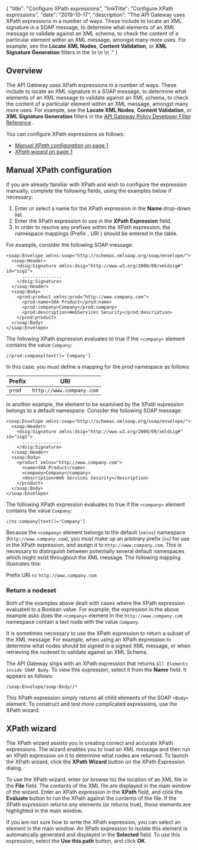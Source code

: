 {
"title": "Configure XPath expressions",
"linkTitle": "Configure XPath expressions",
"date": "2019-10-17",
"description": "The API Gateway uses XPath expressions in a number of ways. These include to locate an XML signature in a SOAP message, to determine what elements of an XML message to validate against an XML schema, to check the content of a particular element within an XML message, amongst many more uses. For example, see the **Locate XML Nodes**, **Content Validation**, or **XML Signature Generation** filters in the \\n \\n \\n ."
}
﻿
<div id="p_common_xpath_config">

Overview
--------

The API Gateway uses XPath expressions in a number of ways. These include to locate an XML signature in a SOAP message, to determine what elements of an XML message to validate against an XML schema, to check the content of a particular element within an XML message, amongst many more uses. For example, see the **Locate XML Nodes**, **Content Validation**, or **XML Signature Generation** filters in the
[API Gateway Policy Developer Filter Reference](/bundle/APIGateway_77_PolicyDevFilterReference_allOS_en_HTML5/)
.

You can configure XPath expressions as follows:

-   [*Manual XPath configuration* on page 1](#Manual)
-   [*XPath wizard* on page 1](#XPath)

</div>

<div id="p_common_xpath_config_manual">

Manual XPath configuration
--------------------------

If you are already familiar with XPath and wish to configure the expression manually, complete the following fields, using the examples below if necessary:

1.  Enter or select a name for the XPath expression in the **Name**
    drop-down list.
2.  Enter the XPath expression to use in the **XPath Expression**
    field.
3.  In order to resolve any prefixes within the XPath expression, the namespace mappings (Prefix
    , URI
    ) should be entered in the table.

For example, consider the following SOAP message:

``` {space="preserve"}
<soap:Envelope xmlns:soap="http://schemas.xmlsoap.org/soap/envelope/">
  <soap:Header>
    <dsig:Signature xmlns:dsig="http://www.w3.org/2000/09/xmldsig#" id="sig1">
      ...............
    </dsig:Signature>
  </soap:Header>
  <soap:Body>
    <prod:product xmlns:prod="http://www.company.com">
      <prod:name>SOA Product</prod:name>
      <prod:company>Company</prod:company>
      <prod:description>WebServices Security</prod:description>
    </prod:product>
  </soap:Body>
</soap:Envelope>
```

The following XPath expression evaluates to true if the `<company>`
element contains the value `Company`:

``` {space="preserve"}
//prod:company[text()='Company']
```

In this case, you must define a mapping for the *prod*
namespace as follows:

| Prefix | URI                      |
|--------|--------------------------|
| `prod` | `http://www.company.com` |

In another example, the element to be examined by the XPath expression belongs to a default namespace. Consider the following SOAP message:

``` {space="preserve"}
<soap:Envelope xmlns:soap="http://schemas.xmlsoap.org/soap/envelope/">
  <soap:Header>
    <dsig:Signature xmlns:dsig="http://www.w3.org/2000/09/xmldsig#" id="sig1">
      ...............
    </dsig:Signature>
  </soap:Header>
  <soap:Body>
    <product xmlns="http://www.company.com">
      <name>SOA Product</name>
      <company>Company</company>
      <description>Web Services Security</description>
    </product>
  </soap:Body>
</soap:Envelope>
```

The following XPath expression evaluates to true if the `<company>`
element contains the value `Company`:

``` {space="preserve"}
//ns:company[text()='Company']
```

Because the `<company>`
element belongs to the default (`xmlns`) namespace (`http://www.company.com`), you must make up an arbitrary prefix (`ns`) for use in the XPath expression, and assign it to `http://www.company.com`. This is necessary to distinguish between potentially several default namespaces which might exist throughout the XML message. The following mapping illustrates this:

Prefix
URI
`ns`
`http://www.company.com`
<div>

### Return a nodeset

Both of the examples above dealt with cases where the XPath expression evaluated to a Boolean value. For example, the expression in the above example asks does the `<company>`
element in the `http://www.company.com`
namespace contain a text node with the value `Company`.

It is sometimes necessary to use the XPath expression to return a subset of the XML message. For example, when using an XPath expression to determine what nodes should be signed in a signed XML message, or when retrieving the nodeset to validate against an XML Schema.

The API Gateway ships with an XPath expression that returns `All Elements inside SOAP Body`. To view this expression, select it from the **Name**
field. It appears as follows:

``` {space="preserve"}
/soap:Envelope/soap:Body//*
```

This XPath expression simply returns all child elements of the SOAP `<Body>`
element. To construct and test more complicated expressions, use the XPath wizard.

</div>

</div>

<div id="p_common_xpath_config_wizard">

XPath wizard
------------

The XPath wizard
assists you in creating correct and accurate XPath expressions. The wizard enables you to load an XML message and then run an XPath expression on it to determine what nodes are returned. To launch the XPath wizard, click the **XPath Wizard** button
on the XPath Expression
dialog.

To use the XPath wizard, enter (or browse to) the location of an XML file in the **File**
field. The contents of the XML file are displayed in the main window of the wizard. Enter an XPath expression in the **XPath**
field, and click the **Evaluate**
button to run the XPath against the contents of the file. If the XPath expression returns any elements (or returns true), those elements are highlighted in the main window.

If you are not sure how to write the XPath expression, you can select an element in the main window. An XPath expression to isolate this element is automatically generated and displayed in the **Selected**
field. To use this expression, select the **Use this path**
button, and click **OK**.

</div>

